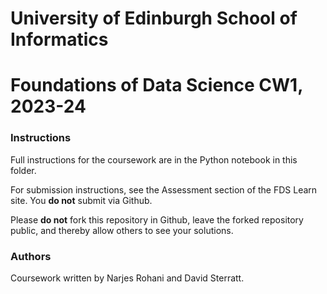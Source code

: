 # University of Edinburgh School of Informatics

# Foundations of Data Science CW1, 2023-24

### Instructions

Full instructions for the coursework are in the Python notebook in
this folder.

For submission instructions, see the Assessment section of the FDS
Learn site. You __do not__ submit via Github.

Please __do not__ fork this repository in Github, leave the forked repository public, and thereby allow others to see your solutions.

### Authors

Coursework written by Narjes Rohani and David Sterratt.
